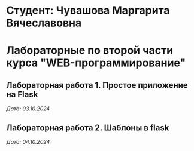 # Студент: Чувашова Маргарита Вячеславовна

# Лабораторные по второй части курса "WEB-программирование"

## Лабораторная работа 1. Простое приложение на Flask

*Дата: 03.10.2024*

## Лабораторная работа 2. Шаблоны в flask

*Дата: 04.10.2024*
